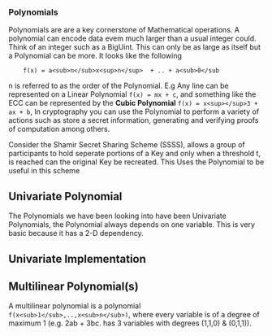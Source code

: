 ### Polynomials

Polynomials are are a key cornerstone of Mathematical operations. A polynomial can encode data evem much larger than a usual integer could. Think of an integer such as a BigUint. This can only be as large as itself but a Polynomial can be more. It looks like the following 

```
    f(x) = a<sub>n</sub>x<sup>n</sup>  + .. + a<sub>0</sub
```

n is referred to as the order of the Polynomial. E.g Any line can be represented on a <string>Linear Polynomial</strong> ```f(x) = mx + c```, and something like the ECC can be represented by the <strong>Cubic Polynomial</strong> ```f(x) = x<sup></sup>3 + ax + b```, In cryptography you can use the Polynomial to perform a variety of actions such as store a secret information, generating and verifying proofs of computation among others. 

Consider the Shamir Secret Sharing Scheme (SSSS), allows a group of participants to hold seperate portions of a Key and only when a threshold t, is reached can the original Key be recreated. This Uses the Polynomial to be useful in this scheme

## Univariate Polynomial

The Polynomials we have been looking into have been Univariate Polynomials, the Polynomial always depends on one variable. This is very basic because it has a 2-D dependency. 

## Univariate Implementation


## Multilinear Polynomial(s)

A multilinear polynomial is a polynomial `f(x<sub>1</sub>,..,x<sub>n</sub>)`, where every variable is of a degree of maximum 1 (e.g. 2ab + 3bc. has 3 variables with degrees (1,1,0) & (0,1,1)).
